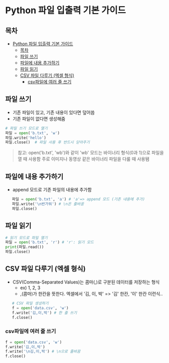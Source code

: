 # Python 파일 입출력 기본 가이드

## 목차

- [Python 파일 입출력 기본 가이드](#python-파일-입출력-기본-가이드)
  - [목차](#목차)
  - [파일 쓰기](#파일-쓰기)
  - [파일에 내용 추가하기](#파일에-내용-추가하기)
  - [파일 읽기](#파일-읽기)
  - [CSV 파일 다루기 (엑셀 형식)](#csv-파일-다루기-엑셀-형식)
    - [csv파일에 여러 줄 쓰기](#csv파일에-여러-줄-쓰기)

## 파일 쓰기

- 기존 파일이 있고, 기존 내용이 있다면 덮어씀
- 기존 파일이 없다면 생성해줌

```python
# 파일 쓰기 모드로 열기
파일 = open('b.txt', 'w')
파일.write('hello')
파일.close()  # 파일 사용 후 반드시 닫아주기
```

> 참고: open('b.txt', 'wb')와 같이 'wb' 모드는 바이너리 형식(0과 1)으로 파일을 열 때 사용함 주로 이미지나 동영상 같은 바이너리 파일을 다룰 때 사용됌

## 파일에 내용 추가하기

- append 모드로 기존 파일의 내용에 추가함

```python
   파일 = open('b.txt', 'a') # 'a'=> append 모드 (기존 내용에 추가)
   파일.write('\n반가워') # \n은 줄바꿈
   파일.close()
```

## 파일 읽기

```python
# 읽기 모드로 파일 열기
파일 = open('b.txt', 'r') # 'r': 읽기 모드
print(파일.read())
파일.close()
```

## CSV 파일 다루기 (엑셀 형식)

- CSV(Comma-Separated Values)는 콤마(,)로 구분된 데이터를 저장하는 형식
  - ex) 1, 2, 3
  - ,(콤마)가 한칸을 뜻한다. 엑셀에서 '김, 이, 박' => '김' 한칸, '이' 한칸 이런식..

```python
   # CSV 파일 생성하기
   f = open('data.csv', 'w')
   f.write('김,이,박') # 한 줄 쓰기
   f.close()
```

### csv파일에 여러 줄 쓰기

```python
f = open('data.csv', 'w')
f.write('김,이,박')
f.write('\n김,이,박') # \n으로 줄바꿈
f.close()
```
